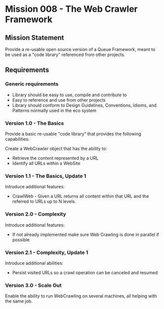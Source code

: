 # Mission 008 - The Web Crawler Framework

## Mission Statement

Provide a re-usable open source version of a Queue Framework, meant to be used as a "code library" referenced from other projects.

## Requirements

### Generic requirements

* Library should be easy to use, compile and contribute to
* Easy to reference and use from other projects
* Library should conform to Design Guidelines, Conventions, Idioms, and Patterns normally used in the eco system

### Version 1.0 - The Basics

Provide a basic re-usable "code library" that provides the following capabilities:

Create a WebCrawler object that has the ability to:

* Retrieve the content represented by a URL
* Identify all URLs within a WebSite

### Version 1.1 - The Basics, Update 1

Introduce additional features:

* CrawlWeb - Given a URL returns all content within that URL and the referred to URLs up to N levels.

### Version 2.0 - Complexity

Introduce additional features:

* If not already implemented make sure Web Crawling is done in parallel if possible

### Version 2.1 - Complexity, Update 1

Introduce additional abilities:

* Persist visited URLs so a crawl operation can be canceled and resumed

### Version 3.0 - Scale Out

Enable the ability to run WebCrawling on several machines, all helping with the same job.
